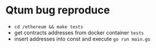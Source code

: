# Qtum bug reproduce

- ```cd /ethereum && make tests```
- get contracts addresses from docker container ```tests```
- insert addresses into const and execute ```go run main.go```